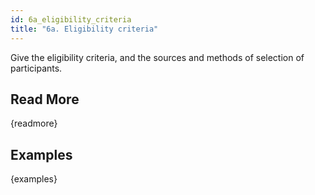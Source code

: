 ```yaml
---
id: 6a_eligibility_criteria
title: "6a. Eligibility criteria"
---
```

Give the eligibility criteria, and the sources and methods of selection of participants.

## Read More

{readmore}

## Examples

{examples}